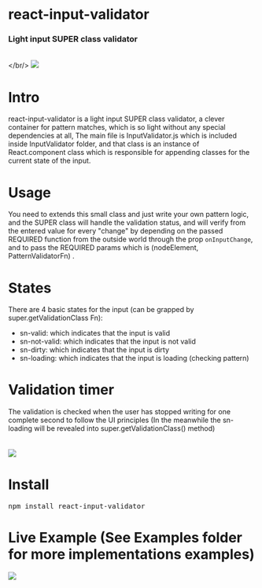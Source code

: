 
<h1>react-input-validator</h1>
<h3>Light input SUPER class validator</h3>

<br/></br/>
<img src="https://cdn.rawgit.com/Attrash-Islam/react-input-validator/master/Images/Intro.gif" />


# Intro
react-input-validator is a light input SUPER class validator, a clever container for pattern matches, which is so light without any special dependencies at all,
The main file is InputValidator.js which is included inside InputValidator folder, and that class is an instance of React.component class which is responsible
for appending classes for the current state of the input.

# Usage
You need to extends this small class and just write your own pattern logic, and the SUPER class will handle the validation status,
and will verify from the entered value for every "change" by depending on the passed REQUIRED function from the outside world through the prop `onInputChange`, and to pass the REQUIRED params which is (nodeElement, PatternValidatorFn) .

# States
There are 4 basic states for the input (can be grapped by super.getValidationClass Fn):
- sn-valid: which indicates that the input is valid
- sn-not-valid: which indicates that the input is not valid
- sn-dirty: which indicates that the input is dirty
- sn-loading: which indicates that the input is loading (checking pattern)

# Validation timer
The validation is checked when the user has stopped writing for one complete second to follow the UI principles
(In the meanwhile the sn-loading will be revealed into super.getValidationClass() method)
<br /><br /><br />
<img src="https://cdn.rawgit.com/Attrash-Islam/react-input-validator/master/Images/validation_process.png" />

# Install
<pre>npm install react-input-validator</pre>

# Live Example (See Examples folder for more implementations examples)
<img src="https://cdn.rawgit.com/Attrash-Islam/react-input-validator/master/Images/Examples.gif" />
